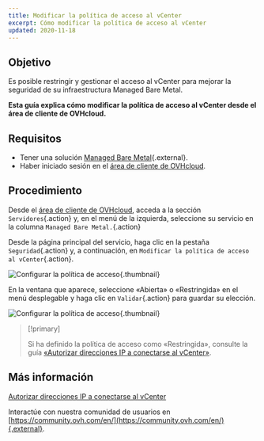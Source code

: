 ```yaml
---
title: Modificar la política de acceso al vCenter
excerpt: Cómo modificar la política de acceso al vCenter
updated: 2020-11-18
---
```


## Objetivo

Es posible restringir y gestionar el acceso al vCenter para mejorar la seguridad de su infraestructura Managed Bare Metal.

**Esta guía explica cómo modificar la política de acceso al vCenter desde el área de cliente de OVHcloud.**

## Requisitos

- Tener una solución [Managed Bare Metal](https://www.ovhcloud.com/es/managed-bare-metal/){.external}.
- Haber iniciado sesión en el [área de cliente de OVHcloud](/links/manager).

## Procedimiento

Desde el [área de cliente de OVHcloud](/links/manager), acceda a la sección `Servidores`{.action} y, en el menú de la izquierda, seleccione su servicio en la columna `Managed Bare Metal.`{.action}

Desde la página principal del servicio, haga clic en la pestaña `Seguridad`{.action} y, a continuación, en `Modificar la política de acceso al vCenter`{.action}.

![Configurar la política de acceso](images/modifypolicy-01.png){.thumbnail}

En la ventana que aparece, seleccione «Abierta» o «Restringida» en el menú desplegable y haga clic en `Validar`{.action} para guardar su elección.

![Configurar la política de acceso](images/modifypolicy-02.png){.thumbnail}

> [!primary]
>
> Si ha definido la política de acceso como «Restringida», consulte la guía [«Autorizar direcciones IP a conectarse al vCenter»](/pages/bare_metal_cloud/managed_bare_metal/vcenter-authorise-ip-access).
> 

## Más información

[Autorizar direcciones IP a conectarse al vCenter](/pages/bare_metal_cloud/managed_bare_metal/vcenter-authorise-ip-access)

Interactúe con nuestra comunidad de usuarios en [https://community.ovh.com/en/](https://community.ovh.com/en/){.external}.
